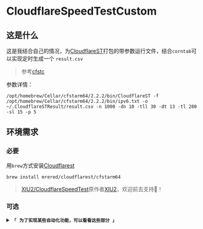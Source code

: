# CloudflareSpeedTestCustom

## 这是什么

这是我结合自己的情况，为[CloudflareST](https://github.com/XIU2/CloudflareSpeedTest)打包的带参数运行文件，结合`corntab`可以实现定时生成一个 `result.csv`

> 参考[cfstc](https://github.com/Mrered/cfstc)

参数详情：

```shell
/opt/homebrew/Cellar/cfstarm64/2.2.2/bin/CloudflareST -f /opt/homebrew/Cellar/cfstarm64/2.2.2/bin/ipv6.txt -o ~/.CloudflareSTResult/result.csv -n 1000 -dn 10 -tll 30 -dt 13 -tl 280 -sl 15 -p 5
```

## 环境需求

### 必要

用`brew`方式安装[Cloudflarest](https://github.com/Mrered/homebrew-cloudflarest)

```shell
brew install mrered/cloudflarest/cfstarm64
```

> [XIU2/CloudflareSpeedTest](https://github.com/XIU2/CloudflareSpeedTest)原作者[XIU2](https://github.com/XIU2)，欢迎前去支持🌟！

### 可选

<details>
<summary><code><strong>「 为了实现某些自动化功能，可以看看这些部分 」</strong></code></summary>

#### `crontab`

请自行学习。

#### [`DDNS Go`](https://github.com/jeessy2/ddns-go)

配置办法：

```shell
sed -n "2,1p" ~/.CloudflareSTResult/result.csv | awk -F, '{print $1}'
```

#### 官方办法

[自动更新 Cloudflare 中的域名解析记录为最快 IP（Windows/Linux 脚本+手动教程） · Issue #40 · XIU2/CloudflareSpeedTest (github.com)](https://github.com/XIU2/CloudflareSpeedTest/issues/40)

</details>

